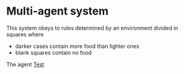 # Multi-agent system

This system obeys to rules determined by an environment divided in squares where
- darker cases contain more food than lighter ones
- blank squares contain no food

The agent [Test](test.cfg)
